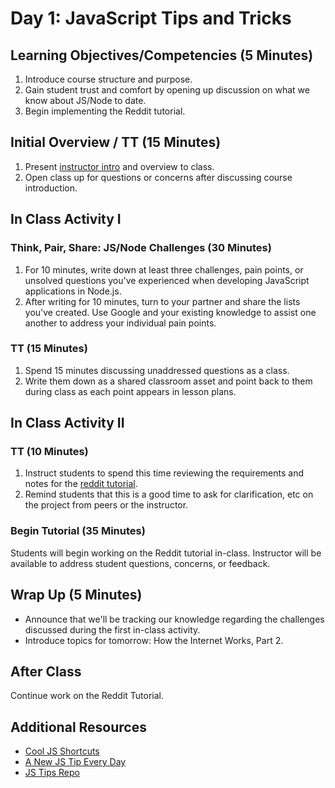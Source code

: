 # Day 1: JavaScript Tips and Tricks

## Learning Objectives/Competencies (5 Minutes)

1. Introduce course structure and purpose.
1. Gain student trust and comfort by opening up discussion on what we know about JS/Node to date.
1. Begin implementing the Reddit tutorial.

## Initial Overview / TT (15 Minutes)

1. Present [instructor intro](../00-Intro/README.md) and overview to class.
1. Open class up for questions or concerns after discussing course introduction.

## In Class Activity I

### Think, Pair, Share: JS/Node Challenges (30 Minutes)

1. For 10 minutes, write down at least three challenges, pain points, or unsolved questions you've experienced when developing JavaScript applications in Node.js.
1. After writing for 10 minutes, turn to your partner and share the lists you've created. Use Google and your existing knowledge to assist one another to address your individual pain points.

### TT (15 Minutes)

1. Spend 15 minutes discussing unaddressed questions as a class.
1. Write them down as a shared classroom asset and point back to them during class as each point appears in lesson plans.

## In Class Activity II

### TT (10 Minutes)

1. Instruct students to spend this time reviewing the requirements and notes for the [reddit tutorial](reddit-project-notes/README.md).
1. Remind students that this is a good time to ask for clarification, etc on the project from peers or the instructor.

### Begin Tutorial (35 Minutes)

Students will begin working on the Reddit tutorial in-class. Instructor will be available to address student questions, concerns, or feedback.

## Wrap Up (5 Minutes)

* Announce that we'll be tracking our knowledge regarding the challenges discussed during the first in-class activity.
* Introduce topics for tomorrow: How the Internet Works, Part 2.

## After Class

Continue work on the Reddit Tutorial.

## Additional Resources

* [Cool JS Shortcuts](https://codeburst.io/cool-javascript-shortcuts-and-tips-for-everyday-use-66cd174ab216)
* [A New JS Tip Every Day](https://www.jstips.co)
* [JS Tips Repo](https://github.com/loverajoel/jstips])
